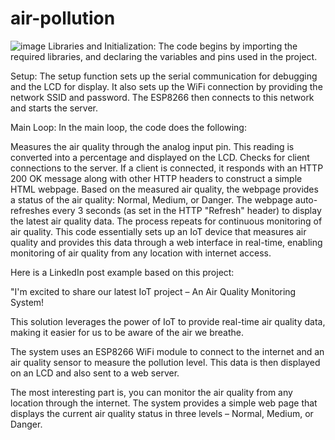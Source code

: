 # air-pollution
![image](https://github.com/Sameer455/air-pollution/assets/136076879/7a26199e-7ef9-4b91-bb45-3512336aba73)
Libraries and Initialization: The code begins by importing the required libraries, and declaring the variables and pins used in the project.

Setup: The setup function sets up the serial communication for debugging and the LCD for display. It also sets up the WiFi connection by providing the network SSID and password. The ESP8266 then connects to this network and starts the server.

Main Loop: In the main loop, the code does the following:

Measures the air quality through the analog input pin. This reading is converted into a percentage and displayed on the LCD.
Checks for client connections to the server. If a client is connected, it responds with an HTTP 200 OK message along with other HTTP headers to construct a simple HTML webpage.
Based on the measured air quality, the webpage provides a status of the air quality: Normal, Medium, or Danger.
The webpage auto-refreshes every 3 seconds (as set in the HTTP "Refresh" header) to display the latest air quality data.
The process repeats for continuous monitoring of air quality.
This code essentially sets up an IoT device that measures air quality and provides this data through a web interface in real-time, enabling monitoring of air quality from any location with internet access.

Here is a LinkedIn post example based on this project:

"I'm excited to share our latest IoT project – An Air Quality Monitoring System!

This solution leverages the power of IoT to provide real-time air quality data, making it easier for us to be aware of the air we breathe.

The system uses an ESP8266 WiFi module to connect to the internet and an air quality sensor to measure the pollution level. This data is then displayed on an LCD and also sent to a web server.

The most interesting part is, you can monitor the air quality from any location through the internet. The system provides a simple web page that displays the current air quality status in three levels – Normal, Medium, or Danger.
